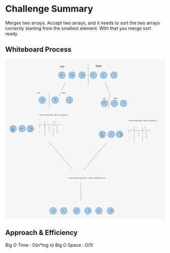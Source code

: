 # Challenge Summary

Merges two arrays. Accept two arrays, and it needs to sort the two arrays correctly starting from the smallest element. With that you merge sort ready.

## Whiteboard Process

![image](./assets/Merge-Sort.png)

## Approach & Efficiency

Big O Time : O(n*log n)
Big O Space : O(1)